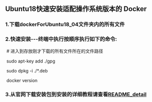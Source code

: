 ## Ubuntu18快速安装适配操作系统版本的 Docker

### 1.下载dockerForUbuntu18_04文件夹内的所有文件

### 2.快速安装---终端中执行按顺序执行如下的命令:

​	#  进入到存放刚才下载的所有文件所在的文件路径

​	sudo apt-key add ./gpg

​	sudo dpkg -i ./*.deb

​	docker version

### 3.从官网下载安装包到安装的详细教程请查看[README_detail](https://github.com/kerbalwzy/aboutPython/blob/master/InstallDockerOffline/README_detail.md)

​	

​	

​	